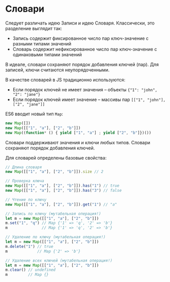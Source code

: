 # Словари

Следует различать идею Записи и идею Словаря. Классически, это разделение выглядит так:

* Запись содержит фиксированное число пар ключ-значение с разными типами значений
* Словарь содержит нефиксированное число пар ключ-значение с одинаковыми типами значений

В идеале, словари сохраняют порядок добавления ключей (пар). Для записей, ключи считаются неупорядоченными.

В качестве словарей в JS традиционно используются:

* Если порядок ключей не имеет значения – объекты `{"1": "john", "2": "jane"}`
* Если порядок ключей имеет значение – массивы пар `[["1", "john"], ["2", "jane"]]`

ES6 вводит новый тип `Map`:

```js
new Map([])
new Map([["1", "a"], ["2", "b"]])
new Map((function* () { yield ["1", "a"] ; yield ["2", "b"]})())
```

Словари поддерживают значения и ключи любых типов. Словари сохраняют порядок добавления ключей.

Для словарей определены базовые свойства:

```js
// Длина словаря
new Map([["1", "a"], ["2", "b"]]).size // 2

// Проверка ключа
new Map([["1", "a"], ["2", "b"]]).has("1") // true
new Map([["1", "a"], ["2", "b"]]).has("3") // false

// Чтение по ключу
new Map([["1", "a"], ["2", "b"]]).get("1") // "a"

// Запись по ключу (мутабельная операция!)
let m = new Map([["1", "a"], ["2", "b"]])
m.set("1", "q") // Map {'1' => 'q', '2' => 'b'}
m               // Map {'1' => 'q', '2' => 'b'}

// Удаление по ключу (мутабельная операция!)
let m = new Map([["1", "a"], ["2", "b"]])
m.delete("1") // true
m             // Map {'2' => 'b'}

// Удаление всех ключей (мутабельная операция!)
let m = new Map([["1", "a"], ["2", "b"]])
m.clear() // undefined
m         // Map {}
```

